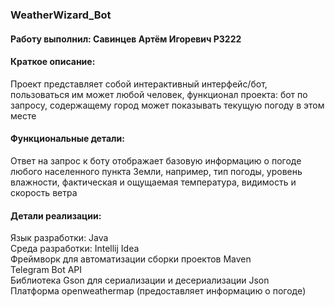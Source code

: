 ### WeatherWizard_Bot ###
#### Работу выполнил: Cавинцев Артём Игоревич P3222 ####
#### Краткое описание: ####
Проект представляет собой интерактивный интерфейс/бот, пользоваться им может любой человек, функционал проекта: бот по запросу, содержащему город может показывать текущую погоду в этом месте     
#### Функциональные детали: ####
Ответ на запрос к боту отображает базовую информацию о погоде любого населенного пункта Земли, например, тип погоды, уровень влажности, фактическая и ощущаемая температура, видимость и скорость ветра  
#### Детали реализации: ####
Язык разработки: Java  
Среда разработки: Intellij Idea  
Фреймворк для автоматизации сборки проектов Maven  
Telegram Bot API  
Библиотека Gson для сериализации и десериализации Json  
Платформа openweathermap (предоставляет информацию о погоде)  
